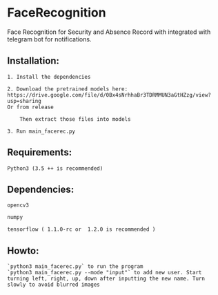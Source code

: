 # FaceRecognition
Face Recognition for Security and Absence Record with integrated with telegram bot for notifications.


## Installation:
    1. Install the dependencies

    2. Download the pretrained models here: https://drive.google.com/file/d/0Bx4sNrhhaBr3TDRMMUN3aGtHZzg/view?usp=sharing
    Or from release

        Then extract those files into models

    3. Run main_facerec.py

## Requirements:
    Python3 (3.5 ++ is recommended)

## Dependencies:

    opencv3

    numpy

    tensorflow ( 1.1.0-rc or  1.2.0 is recommended )


## Howto:
    `python3 main_facerec.py` to run the program
    `python3 main_facerec.py --mode "input"` to add new user. Start turning left, right, up, down after inputting the new name. Turn slowly to avoid blurred images

